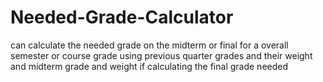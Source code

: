 # Needed-Grade-Calculator
can calculate the needed grade on the midterm or final for a overall semester or course grade using previous quarter grades and their weight and midterm grade and weight if calculating the final grade needed
